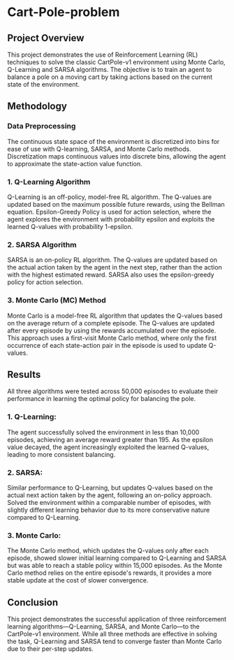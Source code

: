 # Cart-Pole-problem

## Project Overview
This project demonstrates the use of Reinforcement Learning (RL) techniques to solve the classic CartPole-v1 environment using Monte Carlo, Q-Learning and SARSA algorithms. The objective is to train an agent to balance a pole on a moving cart by taking actions based on the current state of the environment.

## Methodology
### Data Preprocessing
The continuous state space of the environment is discretized into bins for ease of use with Q-learning, SARSA, and Monte Carlo methods. Discretization maps continuous values into discrete bins, allowing the agent to approximate the state-action value function.

### 1. Q-Learning Algorithm
Q-Learning is an off-policy, model-free RL algorithm.
The Q-values are updated based on the maximum possible future rewards, using the Bellman equation.
Epsilon-Greedy Policy is used for action selection, where the agent explores the environment with probability epsilon and exploits the learned Q-values with probability 1-epsilon.
### 2. SARSA Algorithm
SARSA is an on-policy RL algorithm.
The Q-values are updated based on the actual action taken by the agent in the next step, rather than the action with the highest estimated reward.
SARSA also uses the epsilon-greedy policy for action selection.
### 3. Monte Carlo (MC) Method
Monte Carlo is a model-free RL algorithm that updates the Q-values based on the average return of a complete episode.
The Q-values are updated after every episode by using the rewards accumulated over the episode.
This approach uses a first-visit Monte Carlo method, where only the first occurrence of each state-action pair in the episode is used to update Q-values.

## Results
All three algorithms were tested across 50,000 episodes to evaluate their performance in learning the optimal policy for balancing the pole.

### 1. Q-Learning:
The agent successfully solved the environment in less than 10,000 episodes, achieving an average reward greater than 195.
As the epsilon value decayed, the agent increasingly exploited the learned Q-values, leading to more consistent balancing.

### 2. SARSA:
Similar performance to Q-Learning, but updates Q-values based on the actual next action taken by the agent, following an on-policy approach.
Solved the environment within a comparable number of episodes, with slightly different learning behavior due to its more conservative nature compared to Q-Learning.

### 3. Monte Carlo:
The Monte Carlo method, which updates the Q-values only after each episode, showed slower initial learning compared to Q-Learning and SARSA but was able to reach a stable policy within 15,000 episodes.
As the Monte Carlo method relies on the entire episode's rewards, it provides a more stable update at the cost of slower convergence.

## Conclusion
This project demonstrates the successful application of three reinforcement learning algorithms—Q-Learning, SARSA, and Monte Carlo—to the CartPole-v1 environment. While all three methods are effective in solving the task, Q-Learning and SARSA tend to converge faster than Monte Carlo due to their per-step updates.
